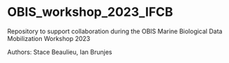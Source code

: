 # OBIS_workshop_2023_IFCB
Repository to support collaboration during the OBIS Marine Biological Data Mobilization Workshop 2023

Authors: Stace Beaulieu, Ian Brunjes

